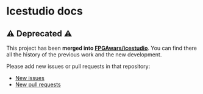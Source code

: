 # Icestudio docs

## :warning: Deprecated :warning:

This project has been **merged into [FPGAwars/icestudio](https://github.com/FPGAwars/icestudio)**. You can find there all the history of the previous work and the new development.

Please add new issues or pull requests in that repository:

* [New issues](https://github.com/FPGAwars/icestudio/issues)
* [New pull requests](https://github.com/FPGAwars/icestudio/pulls)
